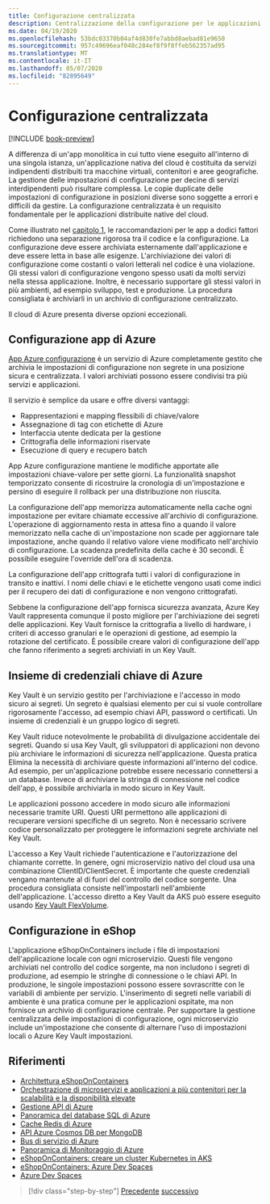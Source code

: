 ```yaml
---
title: Configurazione centralizzata
description: Centralizzazione della configurazione per le applicazioni native del cloud usando app Azure configurazione e l'insieme di credenziali AzureKey.
ms.date: 04/19/2020
ms.openlocfilehash: 53bdc03370b04af4d830fe7abbd8aebad81e9650
ms.sourcegitcommit: 957c49696eaf048c284ef8f9f8ffeb562357ad95
ms.translationtype: MT
ms.contentlocale: it-IT
ms.lasthandoff: 05/07/2020
ms.locfileid: "82895649"
---
```

# <a name="centralized-configuration"></a>Configurazione centralizzata

[!INCLUDE [book-preview](../../../includes/book-preview.md)]

A differenza di un'app monolitica in cui tutto viene eseguito all'interno di una singola istanza, un'applicazione nativa del cloud è costituita da servizi indipendenti distribuiti tra macchine virtuali, contenitori e aree geografiche. La gestione delle impostazioni di configurazione per decine di servizi interdipendenti può risultare complessa. Le copie duplicate delle impostazioni di configurazione in posizioni diverse sono soggette a errori e difficili da gestire. La configurazione centralizzata è un requisito fondamentale per le applicazioni distribuite native del cloud.

Come illustrato nel [capitolo 1](introduction.md), le raccomandazioni per le app a dodici fattori richiedono una separazione rigorosa tra il codice e la configurazione. La configurazione deve essere archiviata esternamente dall'applicazione e deve essere letta in base alle esigenze. L'archiviazione dei valori di configurazione come costanti o valori letterali nel codice è una violazione. Gli stessi valori di configurazione vengono spesso usati da molti servizi nella stessa applicazione. Inoltre, è necessario supportare gli stessi valori in più ambienti, ad esempio sviluppo, test e produzione. La procedura consigliata è archiviarli in un archivio di configurazione centralizzato.

Il cloud di Azure presenta diverse opzioni eccezionali.

## <a name="azure-app-configuration"></a>Configurazione app di Azure

[App Azure configurazione](https://docs.microsoft.com/azure/azure-app-configuration/overview) è un servizio di Azure completamente gestito che archivia le impostazioni di configurazione non segrete in una posizione sicura e centralizzata. I valori archiviati possono essere condivisi tra più servizi e applicazioni.

Il servizio è semplice da usare e offre diversi vantaggi:

- Rappresentazioni e mapping flessibili di chiave/valore
- Assegnazione di tag con etichette di Azure
- Interfaccia utente dedicata per la gestione
- Crittografia delle informazioni riservate
- Esecuzione di query e recupero batch

App Azure configurazione mantiene le modifiche apportate alle impostazioni chiave-valore per sette giorni. La funzionalità snapshot temporizzato consente di ricostruire la cronologia di un'impostazione e persino di eseguire il rollback per una distribuzione non riuscita.

La configurazione dell'app memorizza automaticamente nella cache ogni impostazione per evitare chiamate eccessive all'archivio di configurazione. L'operazione di aggiornamento resta in attesa fino a quando il valore memorizzato nella cache di un'impostazione non scade per aggiornare tale impostazione, anche quando il relativo valore viene modificato nell'archivio di configurazione. La scadenza predefinita della cache è 30 secondi. È possibile eseguire l'override dell'ora di scadenza.

La configurazione dell'app crittografa tutti i valori di configurazione in transito e inattivi. I nomi delle chiavi e le etichette vengono usati come indici per il recupero dei dati di configurazione e non vengono crittografati.

Sebbene la configurazione dell'app fornisca sicurezza avanzata, Azure Key Vault rappresenta comunque il posto migliore per l'archiviazione dei segreti delle applicazioni. Key Vault fornisce la crittografia a livello di hardware, i criteri di accesso granulari e le operazioni di gestione, ad esempio la rotazione del certificato. È possibile creare valori di configurazione dell'app che fanno riferimento a segreti archiviati in un Key Vault.

## <a name="azure-key-vault"></a>Insieme di credenziali chiave di Azure

Key Vault è un servizio gestito per l'archiviazione e l'accesso in modo sicuro ai segreti. Un segreto è qualsiasi elemento per cui si vuole controllare rigorosamente l'accesso, ad esempio chiavi API, password o certificati. Un insieme di credenziali è un gruppo logico di segreti.

Key Vault riduce notevolmente le probabilità di divulgazione accidentale dei segreti. Quando si usa Key Vault, gli sviluppatori di applicazioni non devono più archiviare le informazioni di sicurezza nell'applicazione. Questa pratica Elimina la necessità di archiviare queste informazioni all'interno del codice. Ad esempio, per un'applicazione potrebbe essere necessario connettersi a un database. Invece di archiviare la stringa di connessione nel codice dell'app, è possibile archiviarla in modo sicuro in Key Vault.

Le applicazioni possono accedere in modo sicuro alle informazioni necessarie tramite URI. Questi URI permettono alle applicazioni di recuperare versioni specifiche di un segreto. Non è necessario scrivere codice personalizzato per proteggere le informazioni segrete archiviate nel Key Vault.

L'accesso a Key Vault richiede l'autenticazione e l'autorizzazione del chiamante corrette. In genere, ogni microservizio nativo del cloud usa una combinazione ClientID/ClientSecret. È importante che queste credenziali vengano mantenute al di fuori del controllo del codice sorgente. Una procedura consigliata consiste nell'impostarli nell'ambiente dell'applicazione. L'accesso diretto a Key Vault da AKS può essere eseguito usando [Key Vault FlexVolume](https://github.com/Azure/kubernetes-keyvault-flexvol).

## <a name="configuration-in-eshop"></a>Configurazione in eShop

L'applicazione eShopOnContainers include i file di impostazioni dell'applicazione locale con ogni microservizio. Questi file vengono archiviati nel controllo del codice sorgente, ma non includono i segreti di produzione, ad esempio le stringhe di connessione o le chiavi API. In produzione, le singole impostazioni possono essere sovrascritte con le variabili di ambiente per servizio. L'inserimento di segreti nelle variabili di ambiente è una pratica comune per le applicazioni ospitate, ma non fornisce un archivio di configurazione centrale. Per supportare la gestione centralizzata delle impostazioni di configurazione, ogni microservizio include un'impostazione che consente di alternare l'uso di impostazioni locali o Azure Key Vault impostazioni.

## <a name="references"></a>Riferimenti

- [Architettura eShopOnContainers](https://github.com/dotnet-architecture/eShopOnContainers/wiki/Architecture)
- [Orchestrazione di microservizi e applicazioni a più contenitori per la scalabilità e la disponibilità elevate](https://docs.microsoft.com/dotnet/architecture/microservices/architect-microservice-container-applications/scalable-available-multi-container-microservice-applications)
- [Gestione API di Azure](https://docs.microsoft.com/azure/api-management/api-management-key-concepts)
- [Panoramica del database SQL di Azure](https://docs.microsoft.com/azure/sql-database/sql-database-technical-overview)
- [Cache Redis di Azure](https://azure.microsoft.com/services/cache/)
- [API Azure Cosmos DB per MongoDB](https://docs.microsoft.com/azure/cosmos-db/mongodb-introduction)
- [Bus di servizio di Azure](https://docs.microsoft.com/azure/service-bus-messaging/service-bus-messaging-overview)
- [Panoramica di Monitoraggio di Azure](https://docs.microsoft.com/azure/azure-monitor/overview)
- [eShopOnContainers: creare un cluster Kubernetes in AKS](https://github.com/dotnet-architecture/eShopOnContainers/wiki/Deploy-to-Azure-Kubernetes-Service-(AKS)#create-kubernetes-cluster-in-aks)
- [eShopOnContainers: Azure Dev Spaces](https://github.com/dotnet-architecture/eShopOnContainers/wiki/Azure-Dev-Spaces)
- [Azure Dev Spaces](https://docs.microsoft.com/azure/dev-spaces/about)

>[!div class="step-by-step"]
>[Precedente](deploy-eshoponcontainers-azure.md)
>[successivo](scale-applications.md)
